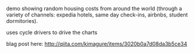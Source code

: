 demo showing random housing costs from around the world (through a variety of channels: expedia hotels, same day check-ins, airbnbs, student dormitories).

uses cycle drivers to drive the charts

blag post here: http://qiita.com/kimagure/items/3020b0a7d08da3b5ce34
